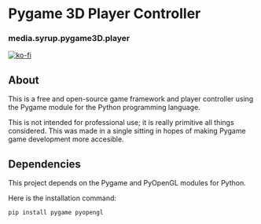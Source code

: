 # Pygame 3D Player Controller
### media.syrup.pygame3D.player

[![ko-fi](https://ko-fi.com/img/githubbutton_sm.svg)](https://ko-fi.com/D1D2C20YB)

## About
This is a free and open-source game framework and player controller using the Pygame module for the Python programming language.

This is not intended for professional use; it is really primitive all things considered. This was made in a single sitting in hopes of making
Pygame game development more accesible. 

## Dependencies
This project depends on the Pygame and PyOpenGL modules for Python.

Here is the installation command:
```zsh
pip install pygame pyopengl
```
